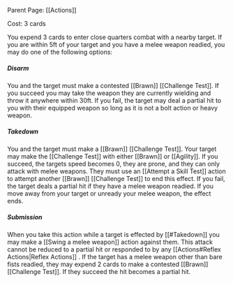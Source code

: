 Parent Page: [[Actions]]

Cost: 3 cards

You expend 3 cards to enter close quarters combat with a nearby target. If you are within 5ft of your target and you have a melee weapon readied, you may do one of the following options:

##### Disarm
You and the target must make a contested [[Brawn]] [[Challenge Test]]. If you succeed you may take the weapon they are currently wielding and throw it anywhere within 30ft. If you fail, the target may deal a partial hit to you with their equipped weapon so long as it is not a bolt action or heavy weapon.

##### Takedown
You and the target must make a [[Brawn]] [[Challenge Test]]. Your target may make the [[Challenge Test]] with either [[Brawn]] or [[Agility]]. If you succeed, the targets speed becomes 0, they are prone, and they can only attack with melee weapons. They must use an [[Attempt a Skill Test]] action to attempt another [[Brawn]] [[Challenge Test]] to end this effect. If you fail, the target deals a partial hit if they have a melee weapon readied. If you move away from your target or unready your melee weapon, the effect ends.

##### Submission
When you take this action while a target is effected by [[#Takedown]] you may make a 
[[Swing a melee weapon]] action against them. This attack cannot be reduced to a partial hit or responded to by any [[Actions#Reflex Actions|Reflex Actions]] . If the target has a melee weapon other than bare fists readied, they may expend 2 cards to make a contested [[Brawn]] [[Challenge Test]]. If they succeed the hit becomes a partial hit.